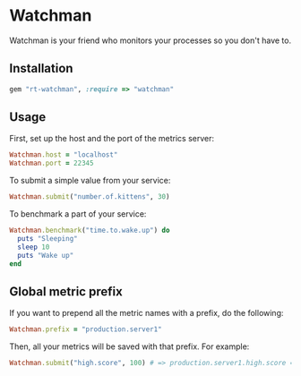 # Watchman

Watchman is your friend who monitors your processes so you don't have to.

## Installation

``` ruby
gem "rt-watchman", :require => "watchman"
```

## Usage

First, set up the host and the port of the metrics server:

``` ruby
Watchman.host = "localhost"
Watchman.port = 22345
```

To submit a simple value from your service:

``` ruby
Watchman.submit("number.of.kittens", 30)
```

To benchmark a part of your service:

``` ruby
Watchman.benchmark("time.to.wake.up") do
  puts "Sleeping"
  sleep 10
  puts "Wake up"
end
```

## Global metric prefix

If you want to prepend all the metric names with a prefix, do the following:

``` ruby
Watchman.prefix = "production.server1"
```

Then, all your metrics will be saved with that prefix. For example:

``` ruby
Watchman.submit("high.score", 100) # => production.server1.high.score = 100
```
